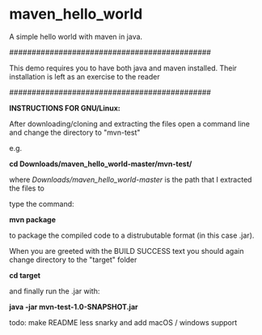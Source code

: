 # maven_hello_world
A simple hello world with maven in java.

#############################################

This demo requires you to have both java and maven installed. Their installation is left as an exercise to the reader

#############################################

**INSTRUCTIONS FOR GNU/Linux:**

After downloading/cloning and extracting the files open a command line and change the directory to "mvn-test"

e.g.

**cd Downloads/maven_hello_world-master/mvn-test/**

where *Downloads/maven_hello_world-master* is the path that I extracted the files to

type the command:

**mvn package**

to package the compiled code to a distrubutable format (in this case .jar).


When you are greeted with the BUILD SUCCESS text you should again change directory to the "target" folder

**cd target**

and finally run the .jar with:

**java -jar mvn-test-1.0-SNAPSHOT.jar**



todo: make README less snarky and add macOS / windows support


